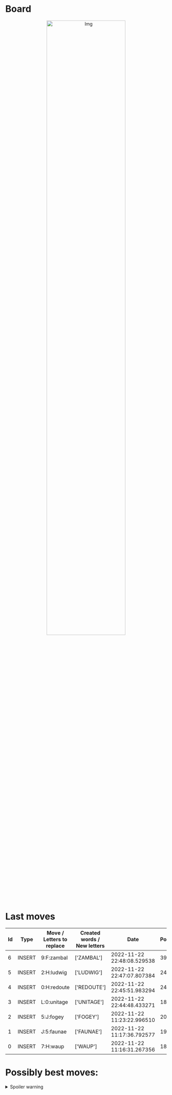 
# Board

<p align="center">
<img src="https://raw.githubusercontent.com/radosz99/radosz99/main/board.png" width=70% alt="Img"/>
    </p>
    
# Last moves

| Id | Type | Move / Letters to replace | Created words / New letters | Date | Points | Player | 
| - | - | - | - | - | - | - |
|6| INSERT | 9:F:zambal | ['ZAMBAL'] | 2022-11-22 22:48:08.529538 | 39 | Tom |
|5| INSERT | 2:H:ludwig | ['LUDWIG'] | 2022-11-22 22:47:07.807384 | 24 | Jerry |
|4| INSERT | 0:H:redoute | ['REDOUTE'] | 2022-11-22 22:45:51.983294 | 24 | Tom |
|3| INSERT | L:0:unitage | ['UNITAGE'] | 2022-11-22 22:44:48.433271 | 18 | Jerry |
|2| INSERT | 5:J:fogey | ['FOGEY'] | 2022-11-22 11:23:22.996510 | 20 | Tom |
|1| INSERT | J:5:faunae | ['FAUNAE'] | 2022-11-22 11:17:36.792577 | 19 | Jerry |
|0| INSERT | 7:H:waup | ['WAUP'] | 2022-11-22 11:16:31.267356 | 18 | Tom |
# Possibly best moves:

<details>
  <summary>Spoiler warning</summary>
  
  | Id | Move | Issue title | Points | 
  | - | - | - | - |
|1| fH:9:motifs | scrabble&#124;move&#124;H:9:motifs | 36 |
|2| fH:9:misfit | scrabble&#124;move&#124;H:9:misfit | 36 |
|3| fF:9:zitis | scrabble&#124;move&#124;F:9:zitis | 16 |
|4| fF:6:fitz | scrabble&#124;move&#124;F:6:fitz | 16 |
|5| fF:9:zoist | scrabble&#124;move&#124;F:9:zoist | 16 |
|6| fF:7:fiz | scrabble&#124;move&#124;F:7:fiz | 15 |
|7| fF:7:sfz | scrabble&#124;move&#124;F:7:sfz | 15 |
|8| fF:8:fz | scrabble&#124;move&#124;F:8:fz | 14 |
|9| fF:9:zits | scrabble&#124;move&#124;F:9:zits | 13 |
|10| fF:9:ziti | scrabble&#124;move&#124;F:9:ziti | 13 |
</details>
    